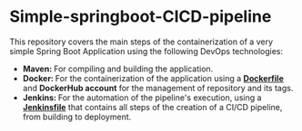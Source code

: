 # Simple-springboot-CICD-pipeline

This repository covers the main steps of the containerization of a very simple Spring Boot Application using the following DevOps technologies: <br>

<ul>
  <li> <b>Maven: </b>For compiling and building the application.</li>
  <li> <b>Docker: </b>For the containerization of the application using a <b><a href = "https://github.com/khadijaelm24/Simple-springboot-CICD-pipeline/blob/main/Dockerfile">Dockerfile</a></b> and <b>DockerHub account</b> for the management of repository and its tags.</li>
  <li> <b>Jenkins: </b>For the automation of the pipeline's execution, using a <b><a href = "https://github.com/khadijaelm24/Simple-springboot-CICD-pipeline/blob/main/Jenkinsfile">Jenkinsfile</a></b> that contains all steps of the creation of a CI/CD pipeline, from building to deployment.</li>
</ul>

